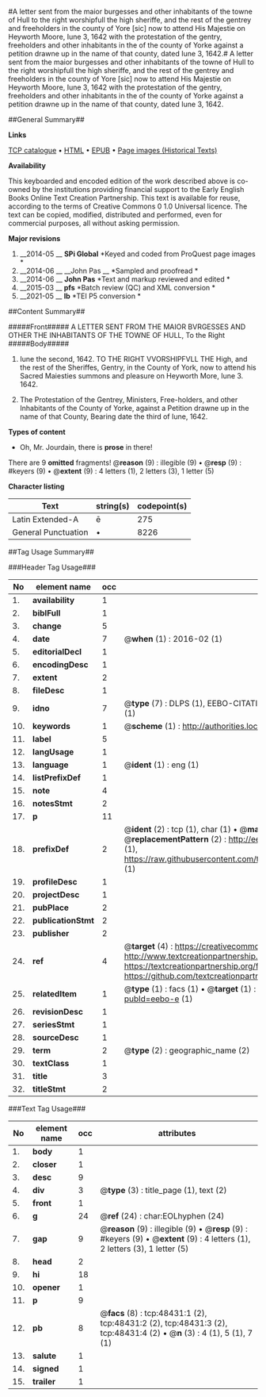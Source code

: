 #A letter sent from the maior burgesses and other inhabitants of the towne of Hull to the right worshipfull the high sheriffe, and the rest of the gentrey and freeholders in the county of Yore [sic] now to attend His Majestie on Heyworth Moore, Iune 3, 1642 with the protestation of the gentry, freeholders and other inhabitants in the of the county of Yorke against a petition drawne up in the name of that county, dated Iune 3, 1642.#
A letter sent from the maior burgesses and other inhabitants of the towne of Hull to the right worshipfull the high sheriffe, and the rest of the gentrey and freeholders in the county of Yore [sic] now to attend His Majestie on Heyworth Moore, Iune 3, 1642 with the protestation of the gentry, freeholders and other inhabitants in the of the county of Yorke against a petition drawne up in the name of that county, dated Iune 3, 1642.

##General Summary##

**Links**

[TCP catalogue](http://www.ota.ox.ac.uk/tcp/)  • 
[HTML](http://tei.it.ox.ac.uk/tcp/Texts-HTML/free/A48/A48143.html)  • 
[EPUB](http://tei.it.ox.ac.uk/tcp/Texts-EPUB/free/A48/A48143.epub) • 
[Page images (Historical Texts)](https://historicaltexts.jisc.ac.uk/eebo-11733417e)

**Availability**

This keyboarded and encoded edition of the work described above is co-owned by the
    institutions providing financial support to the Early English Books Online Text Creation
    Partnership. This text is available for reuse, according to the terms of  Creative Commons 0 1.0 Universal
    licence. The text can be copied, modified, distributed and performed, even for commercial
    purposes, all without asking permission.

**Major revisions**

1. __2014-05 __ __SPi Global__ *Keyed and coded from ProQuest page images *
1. __2014-06 __ __John Pas __ *Sampled and proofread *
1. __2014-06 __ __John Pas__ *Text and markup reviewed and edited *
1. __2015-03 __ __pfs__ *Batch review (QC) and XML conversion *
1. __2021-05 __ __lb__ *TEI P5 conversion *

##Content Summary##

#####Front#####
A LETTER SENT FROM THE MAIOR BVRGESSES AND OTHER THE INHABITANTS OF THE TOWNE OF HULL, To the Right 
#####Body#####

1. Iune the second, 1642. TO THE RIGHT VVORSHIPFVLL THE High, and the rest of the Sheriffes, Gentry, in the County of York, now to attend his Sacred Maiesties summons and pleasure on Heyworth More, Iune 3. 1642.

1. The Protestation of the Gentrey, Ministers, Free-holders, and other Inhabitants of the County of Yorke, against a Petition drawne up in the name of that County, Bearing date the third of Iune, 1642.

**Types of content**

  * Oh, Mr. Jourdain, there is **prose** in there!

There are 9 **omitted** fragments! 
 @__reason__ (9) : illegible (9)  •  @__resp__ (9) : #keyers (9)  •  @__extent__ (9) : 4 letters (1), 2 letters (3), 1 letter (5)

**Character listing**


|Text|string(s)|codepoint(s)|
|---|---|---|
|Latin Extended-A|ē|275|
|General Punctuation|•|8226|

##Tag Usage Summary##

###Header Tag Usage###

|No|element name|occ|attributes|
|---|---|---|---|
|1.|__availability__|1||
|2.|__biblFull__|1||
|3.|__change__|5||
|4.|__date__|7| @__when__ (1) : 2016-02 (1)|
|5.|__editorialDecl__|1||
|6.|__encodingDesc__|1||
|7.|__extent__|2||
|8.|__fileDesc__|1||
|9.|__idno__|7| @__type__ (7) : DLPS (1), EEBO-CITATION (1), VID (1), EEBO-PROQUEST (1), STC (2), OCLC (1)|
|10.|__keywords__|1| @__scheme__ (1) : http://authorities.loc.gov/ (1)|
|11.|__label__|5||
|12.|__langUsage__|1||
|13.|__language__|1| @__ident__ (1) : eng (1)|
|14.|__listPrefixDef__|1||
|15.|__note__|4||
|16.|__notesStmt__|2||
|17.|__p__|11||
|18.|__prefixDef__|2| @__ident__ (2) : tcp (1), char (1)  •  @__matchPattern__ (2) : ([0-9\-]+):([0-9IVX]+) (1), (.+) (1)  •  @__replacementPattern__ (2) : http://eebo.chadwyck.com/downloadtiff?vid=$1&page=$2 (1), https://raw.githubusercontent.com/textcreationpartnership/Texts/master/tcpchars.xml#$1 (1)|
|19.|__profileDesc__|1||
|20.|__projectDesc__|1||
|21.|__pubPlace__|2||
|22.|__publicationStmt__|2||
|23.|__publisher__|2||
|24.|__ref__|4| @__target__ (4) : https://creativecommons.org/publicdomain/zero/1.0/ (1), http://www.textcreationpartnership.org/docs/. (1), https://textcreationpartnership.org/faq/#faq05 (1), https://github.com/textcreationpartnership (1)|
|25.|__relatedItem__|1| @__type__ (1) : facs (1)  •  @__target__ (1) : https://data.historicaltexts.jisc.ac.uk/view?pubId=eebo-e (1)|
|26.|__revisionDesc__|1||
|27.|__seriesStmt__|1||
|28.|__sourceDesc__|1||
|29.|__term__|2| @__type__ (2) : geographic_name (2)|
|30.|__textClass__|1||
|31.|__title__|3||
|32.|__titleStmt__|2||


###Text Tag Usage###

|No|element name|occ|attributes|
|---|---|---|---|
|1.|__body__|1||
|2.|__closer__|1||
|3.|__desc__|9||
|4.|__div__|3| @__type__ (3) : title_page (1), text (2)|
|5.|__front__|1||
|6.|__g__|24| @__ref__ (24) : char:EOLhyphen (24)|
|7.|__gap__|9| @__reason__ (9) : illegible (9)  •  @__resp__ (9) : #keyers (9)  •  @__extent__ (9) : 4 letters (1), 2 letters (3), 1 letter (5)|
|8.|__head__|2||
|9.|__hi__|18||
|10.|__opener__|1||
|11.|__p__|9||
|12.|__pb__|8| @__facs__ (8) : tcp:48431:1 (2), tcp:48431:2 (2), tcp:48431:3 (2), tcp:48431:4 (2)  •  @__n__ (3) : 4 (1), 5 (1), 7 (1)|
|13.|__salute__|1||
|14.|__signed__|1||
|15.|__trailer__|1||
